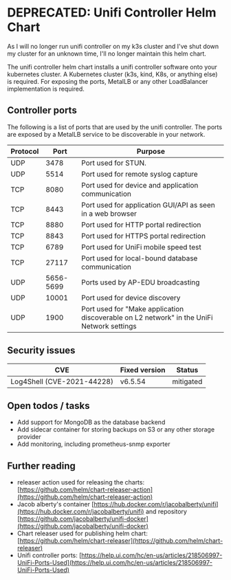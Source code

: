 # DEPRECATED: Unifi Controller Helm Chart

As I will no longer run unifi controller on my k3s cluster and I've shut down my cluster for an unknown time, I'll no longer maintain this helm chart.

The unifi controller helm chart installs a unifi controller software onto your kubernetes cluster. A Kubernetes cluster (k3s, kind, K8s, or anything else) is required. For exposing the ports, MetalLB or any other LoadBalancer implementation is required.

## Controller ports

The following is a list of ports that are used by the unifi controller. The ports are exposed by a MetalLB service to be discoverable in your network.

|Protocol|Port|Purpose|
|--|--|--|
|UDP|3478|Port used for STUN.|
|UDP|5514|Port used for remote syslog capture|
|TCP|8080|Port used for device and application communication|
|TCP|8443|Port used for application GUI/API as seen in a web browser|
|TCP|8880|Port used for HTTP portal redirection|
|TCP|8843|Port used for HTTPS portal redirection|
|TCP|6789|Port used for UniFi mobile speed test|
|TCP|27117|Port used for local-bound database communication|
|UDP|5656-5699|Ports used by AP-EDU broadcasting|
|UDP|10001|Port used for device discovery|
|UDP|1900|Port used for "Make application discoverable on L2 network" in the UniFi Network settings|

## Security issues

|CVE|Fixed version|Status|
|--|--|--|
|Log4Shell (CVE-2021-44228)|v6.5.54|mitigated|

## Open todos / tasks

- Add support for MongoDB as the database backend
- Add sidecar container for storing backups on S3 or any other storage provider
- Add monitoring, including prometheus-snmp exporter

## Further reading

- releaser action used for releasing the charts: [https://github.com/helm/chart-releaser-action](https://github.com/helm/chart-releaser-action)
- Jacob alberty's container [https://hub.docker.com/r/jacobalberty/unifi](https://hub.docker.com/r/jacobalberty/unifi) and repository [https://github.com/jacobalberty/unifi-docker](https://github.com/jacobalberty/unifi-docker)
- Chart releaser used for publishing helm chart: [https://github.com/helm/chart-releaser](https://github.com/helm/chart-releaser)
- Unifi controller ports: [https://help.ui.com/hc/en-us/articles/218506997-UniFi-Ports-Used](https://help.ui.com/hc/en-us/articles/218506997-UniFi-Ports-Used)

